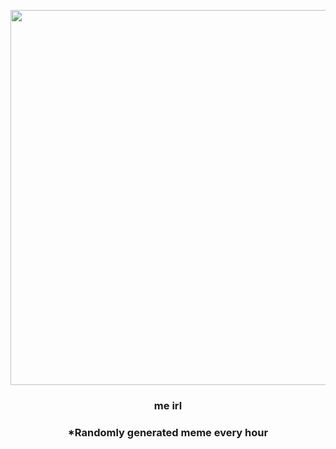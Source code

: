 <p align="center">
        <img src="https://i.redd.it/2kxy8y38jrr91.png" width="600" height="600">
        </p>
        <h3 align="center">me irl</h3>
        <h3 align="center">*Randomly generated meme every hour</h3>
    
